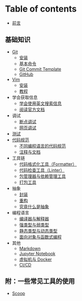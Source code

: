 # Table of contents

- [前言](README.md)

## 基础知识

- [Git](basics/git/README.md)
  - [安装](basics/git/installation.md)
  - [基本命令](basics/git/basic-commands.md)
  - [Git Commit Template](basics/git/git-commit-template.md)
  - [GitHub](basics/git/github.md)
- [Vim](basics/vim/README.md)
  - [安装](basics/vim/installation.md)
  - [教程](basics/vim/tutorial.md)
- 学会获取信息
  - [学会使用英文搜索信息](basics/getting-info/search-in-english.md)
  - [阅读官方文档](basics/getting-info/read-official-documents.md)
- 调试
  - [断点调试](basics/debugging/breakpoint-debugging.md)
  - [网页调试](basics/debugging/web-debugging.md)
- [测试](basics/testing/README.md)
- [代码规范](basics/coding-standards/README.md)
  - [不同编程语言的代码规范](basics/coding-standards/coding-standards-in-different-pls.md)
  - [注释与文档](basics/coding-standards/comments-and-docs.md)
- 工具链
  - [代码格式化工具（Formatter）](basics/toolchain/formatter.md)
  - [代码检查工具（Linter）](basics/toolchain/linter.md)
  - [包管理器与依赖管理工具](basics/toolchain/manager.md)
  - [打包工具](basics/toolchain/packager.md)
- 抽象
  - [封装](basics/abstraction/encapsulation.md)
  - [重构](basics/abstraction/reconstruction.md)
  - [究竟什么是抽象](basics/abstraction/what-exactly-is-abstraction.md)
- 编程语言
  - [编译器与解释器](basics/programming-languages/compilers-and-interpreters.md)
  - [强类型与弱类型](basics/programming-languages/strongly-typed-and-weakly-typed.md)
  - [静态类型与动态类型](basics/programming-languages/statically-typed-and-dynamically-typed.md)
  - [面向对象与函数式编程](basics/programming-languages/oop-and-fp.md)
- 其他
  - [Markdown](basics/other/markdown.md)
  - [Jupyter Notebook](basics/other/jupyter-notebook.md)
  - [虚拟机与 Docker](basics/other/virtual-machine-and-docker.md)
  - [CI/CD](basics/other/cicd.md)

## 附：一些常见工具的使用

- [Scoop](tools/scoop.md)
